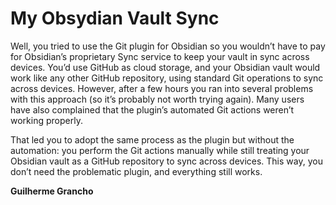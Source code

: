 # My Obsydian Vault Sync

Well, you tried to use the Git plugin for Obsidian so you wouldn’t have to pay for Obsidian’s proprietary Sync service to keep your vault in sync across devices. You’d use GitHub as cloud storage, and your Obsidian vault would work like any other GitHub repository, using standard Git operations to sync across devices. However, after a few hours you ran into several problems with this approach (so it’s probably not worth trying again). Many users have also complained that the plugin’s automated Git actions weren’t working properly.

That led you to adopt the same process as the plugin but without the automation: you perform the Git actions manually while still treating your Obsidian vault as a GitHub repository to sync across devices. This way, you don’t need the problematic plugin, and everything still works.

**Guilherme Grancho**
